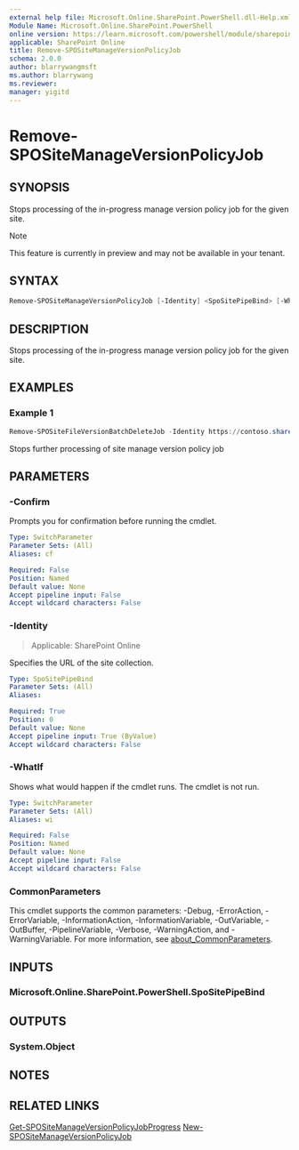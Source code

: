 ```yaml
---
external help file: Microsoft.Online.SharePoint.PowerShell.dll-Help.xml
Module Name: Microsoft.Online.SharePoint.PowerShell
online version: https://learn.microsoft.com/powershell/module/sharepoint-online/remove-spositemanageversionpolicyjob
applicable: SharePoint Online
title: Remove-SPOSiteManageVersionPolicyJob
schema: 2.0.0
author: blarrywangmsft
ms.author: blarrywang
ms.reviewer:
manager: yigitd
---
```


# Remove-SPOSiteManageVersionPolicyJob

## SYNOPSIS
Stops processing of the in-progress manage version policy job for the given site.

> [!NOTE]
> This feature is currently in preview and may not be available in your tenant.

## SYNTAX

```powershell
Remove-SPOSiteManageVersionPolicyJob [-Identity] <SpoSitePipeBind> [-WhatIf] [-Confirm] [<CommonParameters>]
```

## DESCRIPTION
Stops processing of the in-progress manage version policy job for the given site.

## EXAMPLES

### Example 1

```powershell
Remove-SPOSiteFileVersionBatchDeleteJob -Identity https://contoso.sharepoint.com/sites/site1
```

Stops further processing of site manage version policy job

## PARAMETERS

### -Confirm
Prompts you for confirmation before running the cmdlet.

```yaml
Type: SwitchParameter
Parameter Sets: (All)
Aliases: cf

Required: False
Position: Named
Default value: None
Accept pipeline input: False
Accept wildcard characters: False
```

### -Identity
> Applicable: SharePoint Online

Specifies the URL of the site collection.

```yaml
Type: SpoSitePipeBind
Parameter Sets: (All)
Aliases:

Required: True
Position: 0
Default value: None
Accept pipeline input: True (ByValue)
Accept wildcard characters: False
```

### -WhatIf
Shows what would happen if the cmdlet runs.
The cmdlet is not run.

```yaml
Type: SwitchParameter
Parameter Sets: (All)
Aliases: wi

Required: False
Position: Named
Default value: None
Accept pipeline input: False
Accept wildcard characters: False
```

### CommonParameters
This cmdlet supports the common parameters: -Debug, -ErrorAction, -ErrorVariable, -InformationAction, -InformationVariable, -OutVariable, -OutBuffer, -PipelineVariable, -Verbose, -WarningAction, and -WarningVariable. For more information, see [about_CommonParameters](http://go.microsoft.com/fwlink/?LinkID=113216).

## INPUTS

### Microsoft.Online.SharePoint.PowerShell.SpoSitePipeBind

## OUTPUTS

### System.Object
## NOTES

## RELATED LINKS
[Get-SPOSiteManageVersionPolicyJobProgress](Get-SPOSiteManageVersionPolicyJobProgress.md)
[New-SPOSiteManageVersionPolicyJob](New-SPOSiteManageVersionPolicyJob.md)